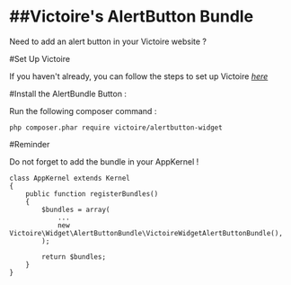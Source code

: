 ##Victoire's AlertButton Bundle
============

Need to add an alert button in your Victoire website ?

#Set Up Victoire

If you haven't already, you can follow the steps to set up Victoire *[here](https://github.com/Victoire/victoire/blob/master/setup.md)*

#Install the AlertBundle Button :

Run the following composer command :

    php composer.phar require victoire/alertbutton-widget

#Reminder

Do not forget to add the bundle in your AppKernel !

    class AppKernel extends Kernel
    {
        public function registerBundles()
        {
            $bundles = array(
                ...
                new Victoire\Widget\AlertButtonBundle\VictoireWidgetAlertButtonBundle(),
            );

            return $bundles;
        }
    }
